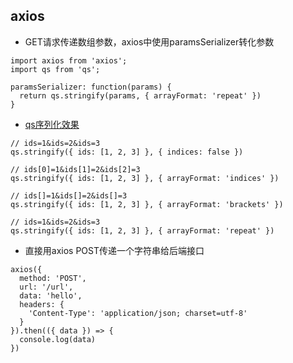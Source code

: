 ## axios
- GET请求传递数组参数，axios中使用paramsSerializer转化参数
```
import axios from 'axios';
import qs from 'qs';

paramsSerializer: function(params) {
  return qs.stringify(params, { arrayFormat: 'repeat' })
}
```
- [qs序列化效果](https://blog.csdn.net/weixin_43970434/article/details/121402694)
```
// ids=1&ids=2&ids=3
qs.stringify({ ids: [1, 2, 3] }, { indices: false })

// ids[0]=1&ids[1]=2&ids[2]=3
qs.stringify({ ids: [1, 2, 3] }, { arrayFormat: 'indices' })

// ids[]=1&ids[]=2&ids[]=3
qs.stringify({ ids: [1, 2, 3] }, { arrayFormat: 'brackets' })

// ids=1&ids=2&ids=3
qs.stringify({ ids: [1, 2, 3] }, { arrayFormat: 'repeat' }) 
```
- 直接用axios POST传递一个字符串给后端接口
```
axios({
  method: 'POST',
  url: '/url',
  data: 'hello',
  headers: {
    'Content-Type': 'application/json; charset=utf-8'
  }
}).then(({ data }) => {
  console.log(data)
})
```